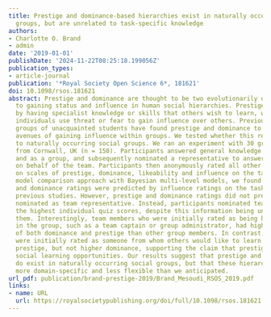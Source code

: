 ```yaml
---
title: Prestige and dominance-based hierarchies exist in naturally occurring human
  groups, but are unrelated to task-specific knowledge
authors:
- Charlotte O. Brand
- admin
date: '2019-01-01'
publishDate: '2024-11-22T08:25:18.199056Z'
publication_types:
- article-journal
publication: '*Royal Society Open Science 6*, 181621'
doi: 10.1098/rsos.181621
abstract: Prestige and dominance are thought to be two evolutionarily distinct routes
  to gaining status and influence in human social hierarchies. Prestige is attained
  by having specialist knowledge or skills that others wish to learn, whereas dominant
  individuals use threat or fear to gain influence over others. Previous studies with
  groups of unacquainted students have found prestige and dominance to be two independent
  avenues of gaining influence within groups. We tested whether this result extends
  to naturally occurring social groups. We ran an experiment with 30 groups of people
  from Cornwall, UK (n = 150). Participants answered general knowledge questions individually
  and as a group, and subsequently nominated a representative to answer bonus questions
  on behalf of the team. Participants then anonymously rated all other team-mates
  on scales of prestige, dominance, likeability and influence on the task. Using a
  model comparison approach with Bayesian multi-level models, we found that prestige
  and dominance ratings were predicted by influence ratings on the task, replicating
  previous studies. However, prestige and dominance ratings did not predict who was
  nominated as team representative. Instead, participants nominated team members with
  the highest individual quiz scores, despite this information being unavailable to
  them. Interestingly, team members who were initially rated as being high status
  in the group, such as a team captain or group administrator, had higher ratings
  of both dominance and prestige than other group members. In contrast, those who
  were initially rated as someone from whom others would like to learn had higher
  prestige, but not higher dominance, supporting the claim that prestige reflects
  social learning opportunities. Our results suggest that prestige and dominance hierarchies
  do exist in naturally occurring social groups, but that these hierarchies may be
  more domain-specific and less flexible than we anticipated.
url_pdf: publication/brand-prestige-2019/Brand_Mesoudi_RSOS_2019.pdf
links:
- name: URL
  url: https://royalsocietypublishing.org/doi/full/10.1098/rsos.181621
---
```

